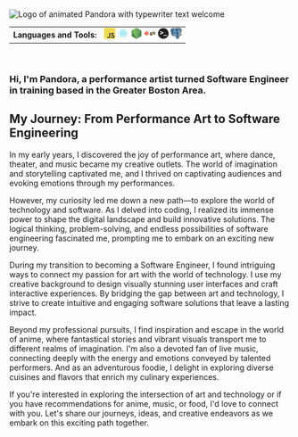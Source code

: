 
<img src="https://i.pinimg.com/originals/27/67/1b/27671b35ce23aaaf355727ebdf77b8ce.gif" alt="Logo of animated Pandora with typewriter text welcome" align="center" >
<br/>


<table align="center">
  
  <tr>
    <th>
      <strong>Languages and Tools:</strong>
    </th>
    <td>
      <code><img height="20" src="https://raw.githubusercontent.com/github/explore/80688e429a7d4ef2fca1e82350fe8e3517d3494d/topics/javascript/javascript.png"></code>
      <code><img height="20" src="https://raw.githubusercontent.com/github/explore/80688e429a7d4ef2fca1e82350fe8e3517d3494d/topics/react/react.png"></code>
      <code><img height="20" src="https://raw.githubusercontent.com/github/explore/80688e429a7d4ef2fca1e82350fe8e3517d3494d/topics/nodejs/nodejs.png"></code>
      <code><img height="20" src="https://raw.githubusercontent.com/github/explore/80688e429a7d4ef2fca1e82350fe8e3517d3494d/topics/git/git.png"></code>
      <code><img height="20" src="https://raw.githubusercontent.com/github/explore/80688e429a7d4ef2fca1e82350fe8e3517d3494d/topics/terminal/terminal.png"></code>
      <code><img height="20" src="https://raw.githubusercontent.com/github/explore/80688e429a7d4ef2fca1e82350fe8e3517d3494d/topics/postgresql/postgresql.png"></code>
    </td>
    </tr>
</table>


</br>
<p text-align="center">
  
### Hi, I'm Pandora, a performance artist turned Software Engineer in training based in the Greater Boston Area.
</p>


## My Journey: From Performance Art to Software Engineering


In my early years, I discovered the joy of performance art, where dance, theater, and music became my creative outlets. The world of imagination and storytelling captivated me, and I thrived on captivating audiences and evoking emotions through my performances.

However, my curiosity led me down a new path—to explore the world of technology and software. As I delved into coding, I realized its immense power to shape the digital landscape and build innovative solutions. The logical thinking, problem-solving, and endless possibilities of software engineering fascinated me, prompting me to embark on an exciting new journey.

During my transition to becoming a Software Engineer, I found intriguing ways to connect my passion for art with the world of technology. I use my creative background to design visually stunning user interfaces and craft interactive experiences. By bridging the gap between art and technology, I strive to create intuitive and engaging software solutions that leave a lasting impact.

Beyond my professional pursuits, I find inspiration and escape in the world of anime, where fantastical stories and vibrant visuals transport me to different realms of imagination. I'm also a devoted fan of live music, connecting deeply with the energy and emotions conveyed by talented performers. And as an adventurous foodie, I delight in exploring diverse cuisines and flavors that enrich my culinary experiences.

If you're interested in exploring the intersection of art and technology or if you have recommendations for anime, music, or food, I'd love to connect with you. Let's share our journeys, ideas, and creative endeavors as we embark on this exciting path together.




<!-- 

**pan2dora/pan2dora** is a ✨ _special_ ✨ repository because its `README.md` (this file) appears on your GitHub profile.

Here are some ideas to get you started:

- 🔭 I’m currently working on ...
- 🌱 I’m currently learning ...
- 👯 I’m looking to collaborate on ...
- 🤔 I’m looking for help with ...
- 💬 Ask me about ...
- 📫 How to reach me: ...
- 😄 Pronouns: ...
- ⚡ Fun fact: ...
-->
